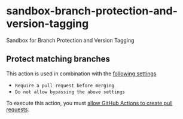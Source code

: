 # sandbox-branch-protection-and-version-tagging
Sandbox for Branch Protection and Version Tagging

## Protect matching branches

This action is used in combination with the [following settings](../../settings/branches)

- `Require a pull request before merging`
- `Do not allow bypassing the above settings`

To execute this action, you must [allow GitHub Actions to create pull requests](https://docs.github.com/en/repositories/managing-your-repositorys-settings-and-features/enabling-features-for-your-repository/managing-github-actions-settings-for-a-repository#preventing-github-actions-from-creating-or-approving-pull-requests).
